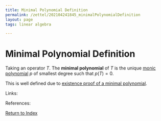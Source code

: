 ```yaml
---
title: Minimal Polynomial Definition
permalink: /zettel/202104241845_minimalPolynomialDefinition
layout: page
tags: linear algebra

---
```

# Minimal Polynomial Definition

Taking an operator $T$. The **minimal polynomial** of $T$ is the unique [monic polynomial](202104241842_monicPolynomialDefinition) 
$p$ of smallest degree such that $p(T) = 0$.

This is well defined due to [existence proof of a minimal polynomial](202104241849_existenceMinimalPolynomial).

Links: 

References: 

[Return to Index](index)